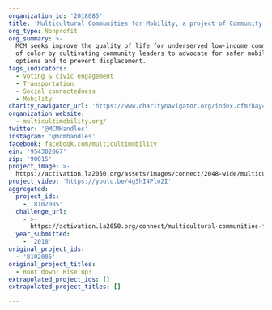 ```yaml
---
organization_id: '2018085'
title: 'Multicultural Communities for Mobility, a project of Community Partners'
org_type: Nonprofit
org_summary: >-
  MCM seeks improve the quality of life for underserved low-income communities
  of color by cultivating community leaders to advocate for safer mobility
  options and to prevent displacement.
tags_indicators:
  - Voting & civic engagement
  - Transportation
  - Social connectedness
  - Mobility
charity_navigator_url: 'https://www.charitynavigator.org/index.cfm?bay=search.profile&ein=954302067'
organization_website:
  - multicultimobility.org/
twitter: '@MCMHandles'
instagram: '@mcmhandles'
facebook: facebook.com/multicultimobility
ein: '954302067'
zip: '90015'
project_image: >-
  https://activation.la2050.org/assets/images/connect/2048-wide/multicultural-communities-for-mobility-a-project-of-community-partners.jpg
project_video: 'https://youtu.be/4gShI4Plo2I'
aggregated:
  project_ids:
    - '8102085'
  challenge_url:
    - >-
      https://activation.la2050.org/connect/multicultural-communities-for-mobility-a-project-of-community-partners/
  year_submitted:
    - '2018'
original_project_ids:
  - '8102085'
original_project_titles:
  - Root down! Rise up!
extrapolated_project_ids: []
extrapolated_project_titles: []

---
```

